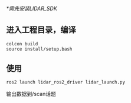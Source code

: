 ###### *需先安装LIDAR_SDK

## 进入工程目录，编译

```
colcon build
source install/setup.bash
```

## 使用

```
ros2 launch lidar_ros2_driver lidar_launch.py
```

输出数据到/scan话题
